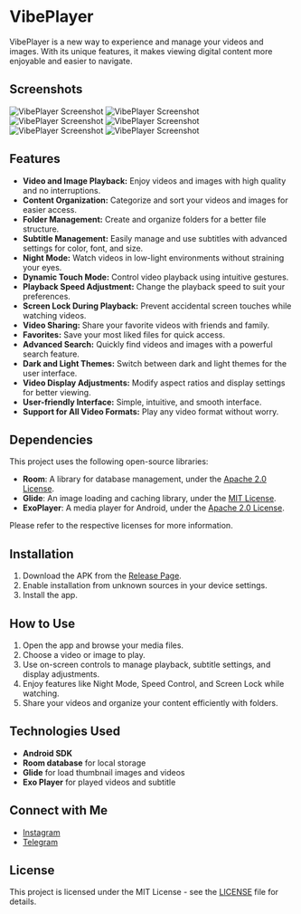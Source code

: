 # VibePlayer

VibePlayer is a new way to experience and manage your videos and images. With its unique features, it makes viewing digital content more enjoyable and easier to navigate.

## Screenshots

![VibePlayer Screenshot](Screenshot_2025-01-06-18-35-29-749_com.rarestardev.vibeplayer.jpg)
![VibePlayer Screenshot](Screenshot_2025-01-06-18-34-58-535_com.rarestardev.vibeplayer.jpg)
![VibePlayer Screenshot](Screenshot_2025-01-06-18-36-06-647_com.rarestardev.vibeplayer.jpg)
![VibePlayer Screenshot](Screenshot_2025-01-06-18-36-24-526_com.rarestardev.vibeplayer.jpg)
![VibePlayer Screenshot](Screenshot_2025-01-06-18-42-14-705_com.rarestardev.vibeplayer.jpg)
![VibePlayer Screenshot](Screenshot_2025-01-06-18-43-59-603_com.rarestardev.vibeplayer.jpg)

## Features

- **Video and Image Playback:** Enjoy videos and images with high quality and no interruptions.
- **Content Organization:** Categorize and sort your videos and images for easier access.
- **Folder Management:** Create and organize folders for a better file structure.
- **Subtitle Management:** Easily manage and use subtitles with advanced settings for color, font, and size.
- **Night Mode:** Watch videos in low-light environments without straining your eyes.
- **Dynamic Touch Mode:** Control video playback using intuitive gestures.
- **Playback Speed Adjustment:** Change the playback speed to suit your preferences.
- **Screen Lock During Playback:** Prevent accidental screen touches while watching videos.
- **Video Sharing:** Share your favorite videos with friends and family.
- **Favorites:** Save your most liked files for quick access.
- **Advanced Search:** Quickly find videos and images with a powerful search feature.
- **Dark and Light Themes:** Switch between dark and light themes for the user interface.
- **Video Display Adjustments:** Modify aspect ratios and display settings for better viewing.
- **User-friendly Interface:** Simple, intuitive, and smooth interface.
- **Support for All Video Formats:** Play any video format without worry.

 ## Dependencies

This project uses the following open-source libraries:

- **Room**: A library for database management, under the [Apache 2.0 License](https://opensource.org/licenses/Apache-2.0).
- **Glide**: An image loading and caching library, under the [MIT License](https://opensource.org/licenses/MIT).
- **ExoPlayer**: A media player for Android, under the [Apache 2.0 License](https://opensource.org/licenses/Apache-2.0).

Please refer to the respective licenses for more information.


## Installation

1. Download the APK from the [Release Page](https://github.com/Rarestardev/VibePlayer/releases/download/release-1.0.0/Vibe.Player.apk).
2. Enable installation from unknown sources in your device settings.
3. Install the app.

## How to Use

1. Open the app and browse your media files.
2. Choose a video or image to play.
3. Use on-screen controls to manage playback, subtitle settings, and display adjustments.
4. Enjoy features like Night Mode, Speed Control, and Screen Lock while watching.
5. Share your videos and organize your content efficiently with folders.

## Technologies Used

- **Android SDK**
- **Room database** for local storage
- **Glide** for load thumbnail images and videos
- **Exo Player** for played videos and subtitle

 ## Connect with Me

- [Instagram](https://www.instagram.com/rarestar.dev)
- [Telegram](https://t.me/Rarestar_dev)


## License

This project is licensed under the MIT License - see the [LICENSE](LICENSE) file for details.
